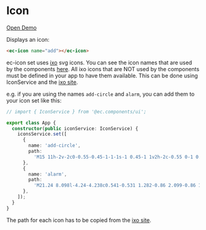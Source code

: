 # Icon

[Open Demo](https://components.entrecode.de/ui/icons?e=1)

Displays an icon:

```html
<ec-icon name="add"></ec-icon>
```

ec-icon set uses [ixo](https://entrecode.github.io/ixo/) svg icons. You can see the icon names that are used by the components [here](https://github.com/entrecode/ec.components/blob/2e4c44505932fab63e399ab83ffa29e29f90e059/packages/ui/src/lib/icon/ec-icons.ts#L11). All ixo icons that are NOT used by the components must be defined in your app to have them available. This can be done using IconService and the [ixo site](https://entrecode.github.io/ixo/).

e.g. if you are using the names ```add-circle``` and ```alarm```, you can add them to your icon set like this:

```ts
// import { IconService } from '@ec.components/ui';

export class App {
  constructor(public iconService: IconService) {
    iconsService.set([
      {
        name: 'add-circle',
        path:
          'M15 11h-2v-2c0-0.55-0.45-1-1-1s-1 0.45-1 1v2h-2c-0.55 0-1 0.45-1 1s0.45 1 1 1h2v2c0 0.55 0.45 1 1 1s1-0.45 1-1v-2h2c0.55 0 1-0.45 1-1s-0.45-1-1-1zM12 20c-4.411 0-8-3.589-8-8s3.589-8 8-8c4.411 0 8 3.589 8 8s-3.589 8-8 8zM12 2c-5.514 0-10 4.486-10 10s4.486 10 10 10c5.514 0 10-4.486 10-10s-4.486-10-10-10z',
      },
      {
        name: 'alarm',
        path:
          'M21.24 8.098l-4.24-4.238c0.541-0.531 1.282-0.86 2.099-0.86 1.657 0 3 1.343 3 3 0 0.817-0.329 1.557-0.859 2.098zM2.859 8.098c-0.53-0.541-0.859-1.281-0.859-2.098 0-1.657 1.343-3 3-3 0.817 0 1.558 0.329 2.099 0.86l-4.24 4.238zM15 12c0.552 0 1 0.447 1 1s-0.448 1-1 1h-3c-0.552 0-1-0.447-1-1v-3c0-0.553 0.448-1 1-1s1 0.447 1 1v2h2zM12 20c3.866 0 7-3.134 7-7s-3.134-7-7-7c-3.866 0-7 3.134-7 7s3.134 7 7 7zM12 22c-4.971 0-9-4.029-9-9s4.029-9 9-9c4.971 0 9 4.029 9 9s-4.029 9-9 9z',
      },
    ]);
  }
}
```

The path for each icon has to be copied from the [ixo site](https://entrecode.github.io/ixo/).
